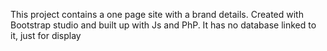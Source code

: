 This project contains a one page site with a brand details. Created with Bootstrap studio and built up with Js and PhP.
It has no database linked to it, just for display
